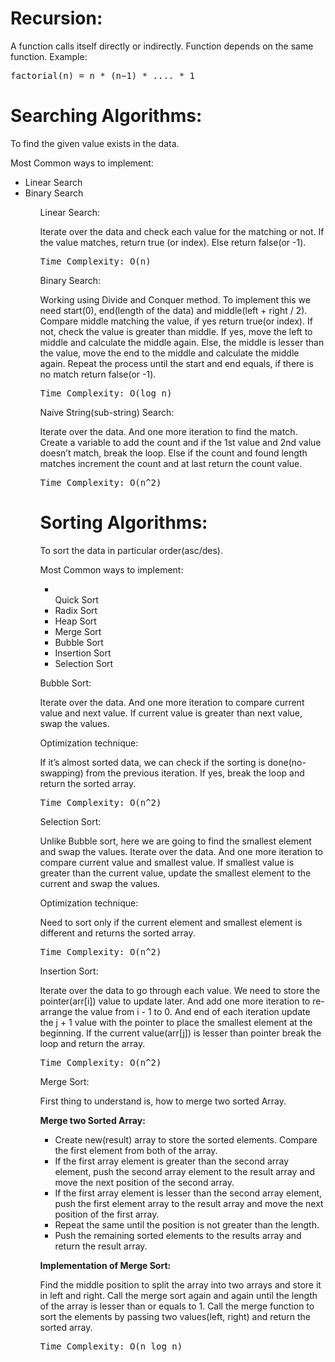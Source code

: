 # Recursion:
A function calls itself directly or indirectly. Function depends on the same function.
Example:
<pre>
factorial(n) = n * (n−1) * .... * 1
</pre>

# Searching Algorithms:
To find the given value exists in the data.
<p>Most Common ways to implement:</p>
<ul>
<li>Linear Search</li>
<li>Binary Search</li>
<ul>

<p>Linear Search:</p>
Iterate over the data and check each value for the matching or not. If the value matches, return true (or index). Else return false(or -1).
<pre>Time Complexity: O(n)</pre>

<p>Binary Search:</p>

Working using Divide and Conquer method. To implement this we need start(0), end(length of the data) and middle(left + right / 2).
Compare middle matching the value, if yes return true(or index).
If not, check the value is greater than middle. If yes, move the left to middle and calculate the middle again. 
Else, the middle is lesser than the value, move the end to the middle and calculate the middle again. 
Repeat the process until the start and end equals, if there is no match return false(or -1).
<pre>Time Complexity: O(log n)</pre>

<p>Naive String(sub-string) Search:</p>
Iterate over the data. And one more iteration to find the match.
Create a variable to add the count and if the 1st value and 2nd value doesn’t match, break the loop. Else if the count and found length matches increment the count and at last return the count value.
<pre>Time Complexity: O(n^2)</pre>


# Sorting Algorithms:
To sort the data in particular order(asc/des).
<p>Most Common ways to implement:</p>

<ul>
<li></li>Quick Sort</li>
<li>Radix Sort</li>
<li>Heap Sort</li>
<li>Merge Sort</li>
<li>Bubble Sort</li>
<li>Insertion Sort</li>
<li>Selection Sort</li>
</ul>

<p>Bubble Sort:</p>
Iterate over the data. And one more iteration to compare current value and next value. If current value is greater than next value, swap the values.

<p>Optimization technique:</p>
If it’s almost sorted data, we can check if the sorting is done(no-swapping) from the previous iteration. If yes, break the loop and return the sorted array.
<pre>Time Complexity: O(n^2)</pre>

<p>Selection Sort:</p>
Unlike Bubble sort, here we are going to find the smallest element and swap the values. Iterate over the data. And one more iteration to compare current value and smallest value. If smallest value is greater than the current value, update the smallest element to the current and swap the values.

<p>Optimization technique:</p>
Need to sort only if the current element and smallest element is different and returns the sorted array.
<pre>Time Complexity: O(n^2)</pre>

<p>Insertion Sort:</p>
Iterate over the data to go through each value. We need to store the pointer(arr[i]) value to update later. And add one more iteration to re-arrange the value from i - 1 to 0. And end of each iteration update the j + 1 value with the pointer to place the smallest  element at the beginning. If the current value(arr[j]) is lesser than pointer break the loop and return the array.
<pre>Time Complexity: O(n^2)</pre>

<p>Merge Sort:</p>
First thing to understand is, how to merge two sorted Array.

</p><b>Merge two Sorted Array:</b></p>
<ul>
<li>Create new(result) array to store the sorted elements. Compare the first element from both of the array.</li>
<li>If the first array element is greater than the second array element, push the second array element to the result array and move the next position of the second array.</li>
<li>If the first array element is lesser than the second array element, push the first element array to the result array and move the next position of the first array.</li>
<li>Repeat the same until the position is not greater than the length.</li>
<li>Push the remaining sorted elements to the results array and return the result array.</li>
</ul>

<b>Implementation of Merge Sort:</b>
<p>Find the middle position to split the array into two arrays and store it in left and right. Call the merge sort again and again until the length of the array is lesser than or equals to 1. Call the merge function to sort the elements by passing two values(left, right) and return the sorted array.</p>
<pre>Time Complexity: O(n log n)</pre>